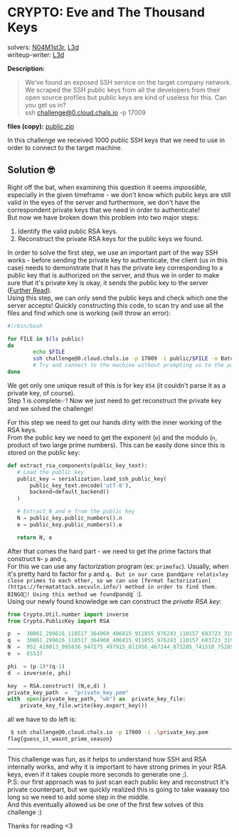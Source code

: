 # CRYPTO: Eve and The Thousand Keys
solvers: [N04M1st3r](https://github.com/N04M1st3r), [L3d](https://github.com/imL3d)  
writeup-writer: [L3d](https://github.com/imL3d)  

**Description:**
> We've found an exposed SSH service on the target company network. We scraped the SSH public keys from all the developers from their open source profiles but public keys are kind of useless for this. Can you get us in?  
> ssh challenge@0.cloud.chals.io -p 17009

**files (copy):** [public.zip](files/public.zip)  

In this challenge we received 1000 public SSH keys that we need to use in order to connect to the target machine.
## Solution 🤓
Right off the bat, when examining this question it seems _impossible_, especially in the given timeframe - we don't know which public keys are still valid in the eyes of the server and furthermore, we don't have the correspondent private keys that we need in order to authenticate!  
But now we have broken down this problem into two major steps:
1. Identify the valid public RSA keys.
2. Reconstruct the private RSA keys for the public keys we found.   

In order to solve the first step, we use an important part of the way SSH works - before sending the private key to authenticate, the client (us in this case) needs to demonstrate that it has the private key corresponding to a public key that is authorized on the server, and thus we in order to make sure that it's private key is okay, it sends the public key to the server ([Further Read](https://security.stackexchange.com/questions/152594/understanding-the-offering-rsa-public-key-step-during-ssh-connection-initializ)).  
Using this step, we can only send the public keys and check which one the server accepts!
Quickly constructing this code, to scan try and use all the files and find which one is working (will throw an error):
```bash
#!/bin/bash

for FILE in $(ls public)
do
        echo $FILE
        ssh challenge@0.cloud.chals.io -p 17009 -i public/$FILE -o BatchMode=yes -o StrictHostKeyChecking=no
        # Try and connect to the machine without prompting us to the password
done
```
We get only one unique result of this is for key  `854` (it couldn't parse it as a private key, of course).  
 Step 1 is complete✅! Now we just need to get reconstruct the private key and we solved the challenge!   
  
 For this step we need to get our hands dirty with the inner working of the RSA keys.   
 From the public key we need to get the exponent (`e`) and the modulo (`n`, product of two large prime numbers). This can be easily done since this is stored on the public key:
 ```python
def extract_rsa_components(public_key_text):
    # Load the public key
    public_key = serialization.load_ssh_public_key(
        public_key_text.encode('utf-8'),
        backend=default_backend()
    )

    # Extract N and e from the public key
    N = public_key.public_numbers().n
    e = public_key.public_numbers().e

    return N, e
 ```
After that comes the hard part - we need to get the prime factors that construct `N`- `p` and `q`.  
For this we can use any factorization program (ex: `primefac`). Usually, when it's pretty hard to factor for `p` and `q. But in our case `p` and `q` are relativley close primes to each other, so we can use [fermat factorization[ (https://fermatattack.secvuln.info/) method in order to find them.  
BINGO🥳! Using this method we found `p` and `q` :).  
Using our newly found knowledge we can construct the _private RSA key_:
```python
from Crypto.Util.number import inverse
from Crypto.PublicKey import RSA

p  =  30861_299616_118517_364960_406815_911055_976243_110157_683723_319442_022873_349805_419532_151757_039189_854767_848548_715555_865687_768882_574244_301553_049602_003559_100636_144903_896877_173789_553598_765259_403720_551124_697870_578287_287262_101929_970140_879662_863582_135843_358217_467942_231087_553356_176050_156208_156525_711112_211997_263141_509728_630639_228901_822847_186260_694710_469056_713124_099983_925425_183538_773140_902560_773853_220066_101946_250791_679802_294219_974455_544074_264409_998357_403679_214832_515768_482336_566193_088628_924203_936027_207609_854925_079137_622222_790588_341307_879490_778229_706710_050341_839987_087470_733731_205351_304558_418796_553185_016142_376769_459733_857564_487527
q  =  30861_299616_118517_364960_406815_911055_976243_110157_683723_319442_022873_349805_419532_151757_039189_854767_848548_715555_865687_768882_574244_301553_049602_003559_100636_144903_896877_173789_553598_765259_403720_551124_697870_578287_287262_101929_970140_879662_863582_135843_358217_467942_231087_553356_176050_156208_156525_711112_211997_263141_509728_630639_228901_822847_186260_694710_469056_713124_099983_925425_183538_773140_902560_773853_220066_101946_250791_679802_294219_974455_544074_264409_998357_403679_214832_515768_482336_566193_088628_924203_936027_207609_854925_079137_622222_790588_341307_879490_778229_706710_050341_839987_087470_733731_205351_304558_418796_553185_016142_376769_459733_857564_489057
N  =  952_419813_995836_947275_497915_811956_467244_873205_741510_752896_284035_314516_961739_679178_389693_778475_589695_117585_714904_018177_262141_939242_553848_717016_738701_193627_687579_521562_942892_529305_886395_450474_932710_088165_653853_573541_423903_825238_859633_051272_624257_763712_501795_538764_924058_575819_125749_832903_797895_218009_087685_147449_103151_872561_760345_651418_181162_698899_642092_409478_972988_923250_588900_640764_775330_242974_742049_126979_359141_500912_010940_902199_691552_097606_346988_592773_480778_604969_241348_737658_545197_044078_207578_215236_325880_048570_005698_902151_429681_738214_882907_076930_579854_871136_781308_235712_152932_281441_682193_300190_605834_194733_306012_347602_106783_778522_374410_138013_579552_220695_209495_922305_403459_241560_590013_776624_848008_178680_512295_080648_678693_582250_079291_305944_285720_547730_709602_412666_295581_860165_423635_285892_574190_567667_254940_521202_137352_530558_148128_828200_595066_102187_154831_079723_828239_299147_225649_933271_723464_971702_849899_341596_100283_328423_968424_257513_376485_094862_650220_806148_003910_152608_322946_875062_589536_883910_291665_237184_170718_718649_446339_273245_032170_921852_277454_427644_318175_432552_065601_558775_385138_833520_330849_738734_334134_361153_824649_984248_398192_693906_734178_959368_337043_068436_362753_410330_180723_156553_139936_369421_374896_668097_702304_743651_519804_492039
e  =  65537

phi  = (p-1)*(q-1)
d  = inverse(e, phi)

key  = RSA.construct( (N,e,d) )
private_key_path  =  "private_key.pem"
with  open(private_key_path, "wb") as  private_key_file:
	private_key_file.write(key.export_key())
```
all we have to do left is:  
```bash
 $ ssh challenge@0.cloud.chals.io -p 17009 -i .\private_key.pem
flag{guess_it_wasnt_prime_season}
```
    
---
This challenge was fun, as it helps to understand how SSH and RSA internally works, and why it is important to have strong primes in your RSA keys, even if it takes couple more seconds to generate one ;).  
P.S: our first approach was to just scan each public key and reconstruct it's private counterpart, but we quickly realized this is going to take waaaay too long so we need to add some step in the middle.  
And this eventually allowed us be one of the first few solves of this challenge :)
  
Thanks for reading <3
